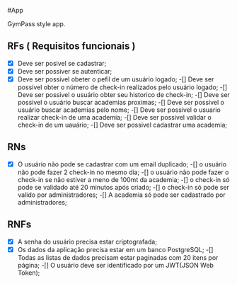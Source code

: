 #App

GymPass style app.

## RFs ( Requisitos funcionais )

-[x] Deve ser posivel se cadastrar;
-[x] Deve ser possiver se autenticar;
-[x] Deve ser possivel obeter o pefil de um usuário logado;
-[] Deve ser possivel obter o número de check-in realizados pelo usuário logado;
-[] Deve ser possivel o usuário obter seu historico de check-in;
-[] Deve ser possivel o usuário buscar academias proximas;
-[] Deve ser possivel o usuário buscar academias pelo nome;
-[] Deve ser possivel o usuario realizar check-in de uma academia;
-[] Deve ser possivel validar o check-in de um uauário;
-[] Deve ser possivel cadastrar uma academia;

## RNs

-[x] O usuário não pode se cadastrar com um email duplicado;
-[] o usuário não pode fazer 2 check-in no mesmo dia;
-[] o usuário não pode fazer o check-in se não estiver a meno de 100mt da academia;
-[] o check-in só pode se validado até 20 minutos após criado;
-[] o check-in só pode ser valido por administradores;
-[] A academia só pode ser cadastrado por administradores;

## RNFs 

-[x] A senha do usuário precisa estar criptografada;
-[x] Os dados da aplicação precisa estar em um banco PostgreSQL;
-[] Todas as listas de dados precisam estar paginadas com 20 itens por página;
-[] O usuário deve ser identificado por um JWT(JSON Web Token);